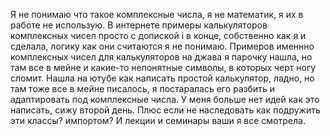 Я не понимаю что такое комплексные числа, я не математик, я их в работе не использую. В интернете примеры калькуляторов комплексных чисел просто с допиской i в конце, собственно как я и сделала, логику как они считаются я не понимаю.
Примеров именнно комплексных чисел для калькуляторов на джава я парочку нашла, но там все в мейне и какие-то непонятные символы, в которых черт ногу сломит.
Нашла на ютубе как написать простой калькулятор, ладно, но там тоже все в мейне писалось, я постаралась его разбить и адаптировать под комплексные числа.
У меня больше нет идей как это написать, сижу второй день. Плюс если не наследовать  как подружить эти классы? импортом? И лекции и семинары ваши я все смотрела.
